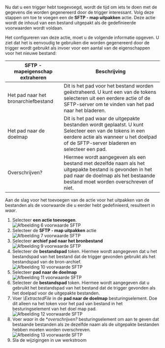 Nu dat u een trigger hebt toegevoegd, wordt de tijd om iets te doen met de gegevens die worden gegenereerd door de trigger interessant. Volg deze stappen om toe te voegen een de **SFTP - map uitpakken** actie. Deze actie wordt de inhoud van een bestand uitgepakt als de gedefinieerde voorwaarden wordt voldaan. 

Het configureren van deze actie, moet u de volgende informatie opgeven. U ziet dat het is eenvoudig te gebruiken die worden gegenereerd door de trigger wordt gebruikt als invoer voor een aantal van de eigenschappen voor het nieuwe bestand:

| SFTP - mapeigenschap extraheren | Beschrijving |
| --- | --- |
| Het pad naar het bronarchiefbestand |Dit is het pad voor het bestand worden geëxtraheerd. U kunt een van de tokens selecteren uit een eerdere actie of de SFTP-server om te vinden van het pad naar het bladeren. |
| Het pad naar de doelmap |Dit is het pad waar de uitgepakte bestanden wordt geplaatst. U kunt Selecteer een van de tokens in een eerdere actie als wanneer u het doelpad of de SFTP-server bladeren en selecteer een pad. |
| Overschrijven? |Hiermee wordt aangegeven als een bestand met dezelfde naam als het uitgepakte bestand is gevonden in het pad naar de doelmap als het bestaande bestand moet worden overschreven of niet. |

Aan de slag voor het toevoegen van de actie voor het uitpakken van de bestanden als de voorwaarde die u eerder hebt gedefinieerd, resulteert in *waar*. 

1. Selecteer **een actie toevoegen**.        
   ![Afbeelding 6 voorwaarde SFTP](./media/connectors-create-api-sftp/condition-6.png)   
2. Selecteer de **SFTP - map uitpakken** actie      
   ![Afbeelding 7 voorwaarde SFTP](./media/connectors-create-api-sftp/condition-7.png)   
3. Selecteer **archief pad naar het bronbestand**              
   ![Afbeelding 9 voorwaarde SFTP](./media/connectors-create-api-sftp/condition-9.png)   
4. Selecteer de **bestandspad** token. Hiermee wordt aangegeven dat u het bestandspad van het bestand dat de trigger gevonden gebruikt als het bestandspad van de bron-archief.           
   ![Afbeelding 10 voorwaarde SFTP](./media/connectors-create-api-sftp/condition-10.png)   
5. Selecteer **pad naar de doelmap**           
   ![Afbeelding 11 voorwaarde SFTP](./media/connectors-create-api-sftp/condition-11.png)   
6. Selecteer de **bestandspad** token. Hiermee wordt aangegeven dat u gebruikt het bestandspad van het bestand dat de trigger gevonden als het doelpad voor de uitgepakte bestanden.   
7. Voer *\ExtractedFile* in de **pad naar de doelmap** besturingselement. Doe dit alleen na het token voor het pad van bestand in het besturingselement van het doel map pad.         
   ![Afbeelding 12 voorwaarde SFTP](./media/connectors-create-api-sftp/condition-12.png)   
8. Voer *waar* in de **overschrijven?* besturingselement om aan te geven dat bestaande bestanden als ze dezelfde naam als de uitgepakte bestanden hebben moeten worden overschreven.      
   ![Afbeelding 13 voorwaarde SFTP](./media/connectors-create-api-sftp/condition-13.png)   
9. Sla de wijzigingen in uw werkstroom  

